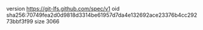 version https://git-lfs.github.com/spec/v1
oid sha256:70749fea2d0d9818d3314be61957d7da4e132692ace23376b4cc29273bbf3f99
size 3066
